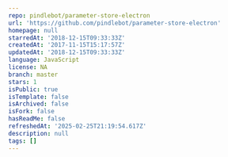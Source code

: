 ```yaml
---
repo: pindlebot/parameter-store-electron
url: 'https://github.com/pindlebot/parameter-store-electron'
homepage: null
starredAt: '2018-12-15T09:33:33Z'
createdAt: '2017-11-15T15:17:57Z'
updatedAt: '2018-12-15T09:33:33Z'
language: JavaScript
license: NA
branch: master
stars: 1
isPublic: true
isTemplate: false
isArchived: false
isFork: false
hasReadMe: false
refreshedAt: '2025-02-25T21:19:54.617Z'
description: null
tags: []
---
```



